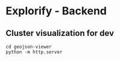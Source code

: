 # Explorify - Backend

## Cluster visualization for dev
```
cd geojson-viewer
python -m http.server
```
